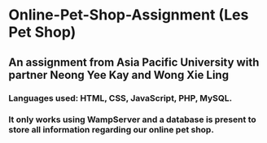 # Online-Pet-Shop-Assignment (Les Pet Shop)
## An assignment from Asia Pacific University with partner Neong Yee Kay and Wong Xie Ling
### Languages used: HTML, CSS, JavaScript, PHP, MySQL.
### It only works using WampServer and a database is present to store all information regarding our online pet shop.
